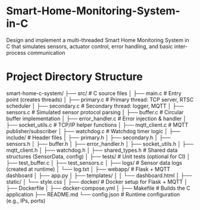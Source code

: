 # Smart-Home-Monitoring-System-in-C
Design and implement a multi-threaded Smart Home Monitoring System in C that simulates sensors, actuator control, error handling, and basic inter-process communication

# Project Directory Structure

smart-home-c-system/
├── src/                        # C source files
│   ├── main.c                  # Entry point (creates threads)
│   ├── primary.c               # Primary thread: TCP server, RTSC scheduler
│   ├── secondary.c             # Secondary thread: logger, MQTT
│   ├── sensors.c               # Simulated sensor protocol parsing
│   ├── buffer.c                # Circular buffer implementation
│   ├── error_handler.c         # Error injection & handler
│   ├── socket_utils.c          # TCP/IP helper functions
│   ├── mqtt_client.c           # MQTT publisher/subscriber
│   ├── watchdog.c              # Watchdog timer logic
│
├── include/                    # Header files
│   ├── primary.h
│   ├── secondary.h
│   ├── sensors.h
│   ├── buffer.h
│   ├── error_handler.h
│   ├── socket_utils.h
│   ├── mqtt_client.h
│   ├── watchdog.h
│   ├── shared_types.h         # Shared data structures (SensorData, config)
│
├── tests/                      # Unit tests (optional for CI)
│   ├── test_buffer.c
│   ├── test_sensors.c
│
├── logs/                       # Sensor data logs (created at runtime)
│   └── log.txt
│
├── webapp/                     # Flask + MQTT dashboard
│   ├── app.py
│   ├── templates/
│   │   └── dashboard.html
│   ├── static/
│       └── style.css
│
├── docker/                     # Docker setup for Flask + MQTT
│   ├── Dockerfile
│   ├── docker-compose.yml
│
├── Makefile                    # Builds the C application
├── README.md
└── config.json                 # Runtime configuration (e.g., IPs, ports)

